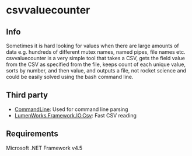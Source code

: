 csvvaluecounter
===============

## Info ##

Sometimes it is hard looking for values when there are large amounts of data e.g. hundreds of different mutex names, named pipes, file names etc. csvvaluecounter is a very simple tool that takes a CSV, gets the field value from the CSV as specified from the file, keeps count of each unique value, sorts by number, and then value, and outputs a file, not rocket science and could be easily solved using the bash command line.

## Third party ##

- [CommandLine](https://github.com/gsscoder/commandline): Used for command line parsing
- [LumenWorks.Framework.IO.Csv](http://www.codeproject.com/Articles/9258/A-Fast-CSV-Reader): Fast CSV reading

## Requirements ##

Microsoft .NET Framework v4.5 
